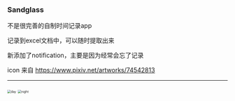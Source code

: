 ### Sandglass

不是很完善的自制时间记录app

记录到excel文档中，可以随时提取出来

新添加了notification，主要是因为经常会忘了记录

icon 来自 https://www.pixiv.net/artworks/74542813

---

<img src="D:\Narukara\project\Android\LunaDial\readme.assets\day.png" alt="day" style="zoom:50%;" />

<img src="D:\Narukara\project\Android\LunaDial\readme.assets\night.png" alt="night" style="zoom:50%;" />


